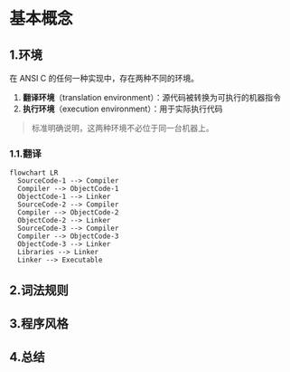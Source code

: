 # 基本概念

## 1.环境

在 ANSI C 的任何一种实现中，存在两种不同的环境。

1. **翻译环境**（translation environment）：源代码被转换为可执行的机器指令
2. **执行环境**（execution environment）：用于实际执行代码

> 标准明确说明，这两种环境不必位于同一台机器上。

### 1.1.翻译

```mermaid
flowchart LR
  SourceCode-1 --> Compiler
  Compiler --> ObjectCode-1
  ObjectCode-1 --> Linker
  SourceCode-2 --> Compiler
  Compiler --> ObjectCode-2
  ObjectCode-2 --> Linker
  SourceCode-3 --> Compiler
  Compiler --> ObjectCode-3
  ObjectCode-3 --> Linker
  Libraries --> Linker
  Linker --> Executable
```

## 2.词法规则

## 3.程序风格

## 4.总结
